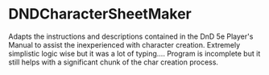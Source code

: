 # DNDCharacterSheetMaker
Adapts the instructions and descriptions contained in the DnD 5e Player's Manual to assist the inexperienced with character creation. Extremely simplistic logic wise but it was a lot of typing....
Program is incomplete but it still helps with a significant chunk of the char creation process.
